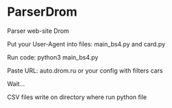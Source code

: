 # ParserDrom
Parser web-site Drom

Put your User-Agent into files: main_bs4.py and card.py

Run code: python3 main_bs4.py

Paste URL: auto.drom.ru or your config with filters cars

Wait...

CSV files write on directory where run python  file
